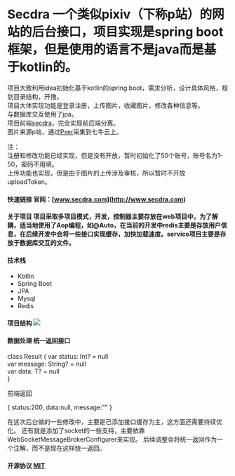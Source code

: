 
  
  
# Secdra 一个类似**pixiv**（下称p站）的网站的后台接口，项目实现是spring boot框架，但是使用的语言不是java而是基于kotlin的。       
项目大致利用idea初始化基于kotlin的spring boot，需求分析，设计具体风格，规划目录结构，开撸。      
项目大体实现功能是登录注册，上传图片，收藏图片，修改各种信息等。      
与数据库交互使用了jpa。     
项目前端[secdra](https://github.com/JunJieFu/secdra-web)，完全实现前后端分离。      
图片来源p站，通过[Pxer](https://github.com/FoXZilla/Pxer)采集到七牛云上。      
    
注：    
注册和修改功能已经实现，但是没有开放，暂时初始化了50个账号，账号名为1-50，密码不用填。    
上传功能也实现，但是由于图片的上传涉及审核，所以暂时不开放uploadToken。  
    
#### 快速链接 官网：[www.secdra.com](http://www.secdra.com)    
    
#### 关于项目 项目采取多项目模式，开发，控制器主要存放在web项目中，为了解耦，适当地使用了Aop编程，如@Auto，在当前的开发中redis主要是存放用户信息，在后续开发中会将一些接口实现缓存，加快加载速度。service项目主要是存放于数据库交互的文件。  
  
#### 技术栈    
- Kotlin    
 - Spring Boot    
 - JPA    
 - Mysql  
 - Redis  
    
#### 项目结构 ![](https://github.com/JunJieFu/static-image/blob/master/secdra/catalog.png)  
    
#### 数据处理 统一返回接口  
  
 class Result<T> {        var status: Int? = null    
       var message: String? = null    
       var data: T? = null    
   }  
  
  
  
前端返回  
  
 { status:200, data:null, message:"" }  

在这次后台做的一些修改中，主要是已添加接口缓存为主，这方面还需要持续优化。
还有就是添加了socket的一些支持，主要依靠WebSocketMessageBrokerConfigurer来实现。
后续调整会将统一返回作为一个注解，而不是现在这样统一返回。


#### 开源协议 [MIT](https://opensource.org/licenses/MIT)